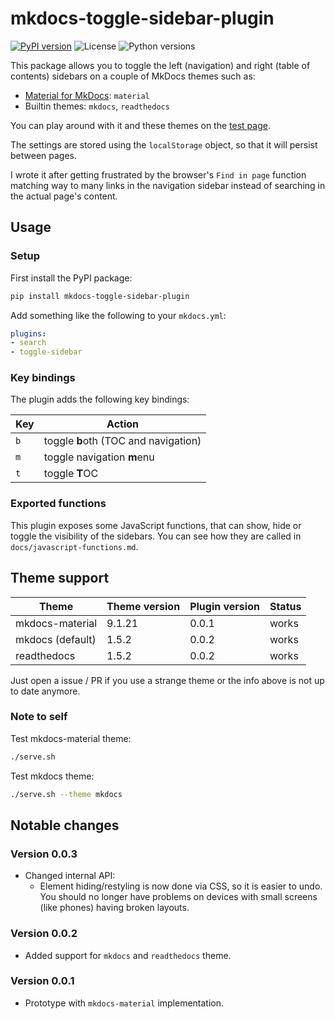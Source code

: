 # mkdocs-toggle-sidebar-plugin

[![PyPI version](https://img.shields.io/pypi/v/mkdocs-toggle-sidebar-plugin)](https://pypi.org/project/mkdocs-toggle-sidebar-plugin/)
![License](https://img.shields.io/pypi/l/mkdocs-toggle-sidebar-plugin)
![Python versions](https://img.shields.io/pypi/pyversions/mkdocs-toggle-sidebar-plugin)

This package allows you to toggle the left (navigation) and right (table of contents) sidebars on a couple of MkDocs themes such as:

- [Material for MkDocs](https://github.com/squidfunk/mkdocs-material): `material`
- Builtin themes: `mkdocs`, `readthedocs`

You can play around with it and these themes on the [test page](https://mkdocs-toggle-sidebar.six-two.dev).

The settings are stored using the `localStorage` object, so that it will persist between pages.

I wrote it after getting frustrated by the browser's `Find in page` function matching way to many links in the navigation sidebar instead of searching in the actual page's content.


## Usage

### Setup

First install the PyPI package:
```bash
pip install mkdocs-toggle-sidebar-plugin
```

Add something like the following to your `mkdocs.yml`:
```yaml
plugins:
- search
- toggle-sidebar
```

### Key bindings

The plugin adds the following key bindings:

Key   | Action
---   | ---
`b` | toggle **b**oth (TOC and navigation)
`m` | toggle navigation **m**enu
`t` | toggle **T**OC

### Exported functions

This plugin exposes some JavaScript functions, that can show, hide or toggle the visibility of the sidebars.
You can see how they are called in `docs/javascript-functions.md`.

## Theme support

Theme            | Theme version | Plugin version | Status
---              | ---           | ---            | ---
mkdocs-material  | 9.1.21        | 0.0.1          | works
mkdocs (default) | 1.5.2         | 0.0.2          | works
readthedocs      | 1.5.2         | 0.0.2          | works

Just open a issue / PR if you use a strange theme or the info above is not up to date anymore.

### Note to self

Test mkdocs-material theme:
```bash
./serve.sh
```

Test mkdocs theme:
```bash
./serve.sh --theme mkdocs
```

## Notable changes

### Version 0.0.3

- Changed internal API:
    - Element hiding/restyling is now done via CSS, so it is easier to undo. You should no longer have problems on devices with small screens (like phones) having broken layouts.

### Version 0.0.2

- Added support for `mkdocs` and `readthedocs` theme.

### Version 0.0.1

- Prototype with `mkdocs-material` implementation.
